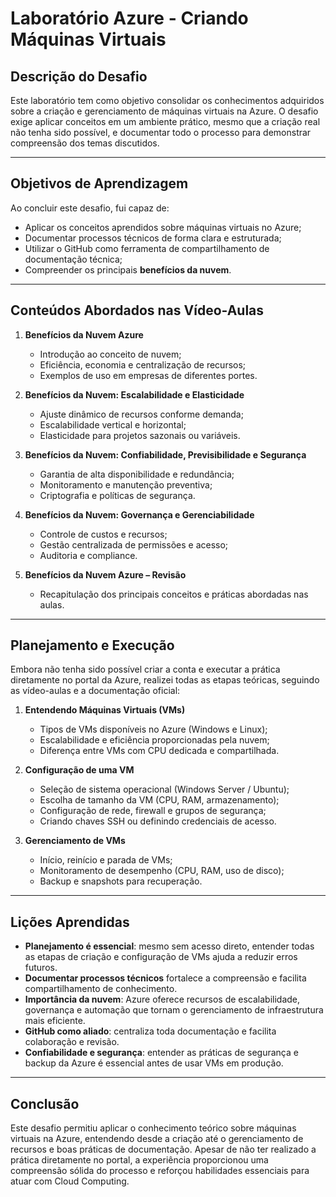 # Laboratório Azure - Criando Máquinas Virtuais

## Descrição do Desafio

Este laboratório tem como objetivo consolidar os conhecimentos adquiridos sobre a criação e gerenciamento de máquinas virtuais na Azure. O desafio exige aplicar conceitos em um ambiente prático, mesmo que a criação real não tenha sido possível, e documentar todo o processo para demonstrar compreensão dos temas discutidos.

---

## Objetivos de Aprendizagem

Ao concluir este desafio, fui capaz de:

- Aplicar os conceitos aprendidos sobre máquinas virtuais no Azure;
- Documentar processos técnicos de forma clara e estruturada;
- Utilizar o GitHub como ferramenta de compartilhamento de documentação técnica;
- Compreender os principais **benefícios da nuvem**.

---

## Conteúdos Abordados nas Vídeo-Aulas

1. **Benefícios da Nuvem Azure** 
   - Introdução ao conceito de nuvem;
   - Eficiência, economia e centralização de recursos;
   - Exemplos de uso em empresas de diferentes portes.

2. **Benefícios da Nuvem: Escalabilidade e Elasticidade**  
   - Ajuste dinâmico de recursos conforme demanda;
   - Escalabilidade vertical e horizontal;
   - Elasticidade para projetos sazonais ou variáveis.

3. **Benefícios da Nuvem: Confiabilidade, Previsibilidade e Segurança** 
   - Garantia de alta disponibilidade e redundância;
   - Monitoramento e manutenção preventiva;
   - Criptografia e políticas de segurança.

4. **Benefícios da Nuvem: Governança e Gerenciabilidade**
   - Controle de custos e recursos;
   - Gestão centralizada de permissões e acesso;
   - Auditoria e compliance.

5. **Benefícios da Nuvem Azure – Revisão**
   - Recapitulação dos principais conceitos e práticas abordadas nas aulas.

---

## Planejamento e Execução

Embora não tenha sido possível criar a conta e executar a prática diretamente no portal da Azure, realizei todas as etapas teóricas, seguindo as vídeo-aulas e a documentação oficial:

1. **Entendendo Máquinas Virtuais (VMs)**
   - Tipos de VMs disponíveis no Azure (Windows e Linux);
   - Escalabilidade e eficiência proporcionadas pela nuvem;
   - Diferença entre VMs com CPU dedicada e compartilhada.

2. **Configuração de uma VM**
   - Seleção de sistema operacional (Windows Server / Ubuntu);
   - Escolha de tamanho da VM (CPU, RAM, armazenamento);
   - Configuração de rede, firewall e grupos de segurança;
   - Criando chaves SSH ou definindo credenciais de acesso.

3. **Gerenciamento de VMs**
   - Início, reinício e parada de VMs;
   - Monitoramento de desempenho (CPU, RAM, uso de disco);
   - Backup e snapshots para recuperação.

---

## Lições Aprendidas

- **Planejamento é essencial**: mesmo sem acesso direto, entender todas as etapas de criação e configuração de VMs ajuda a reduzir erros futuros.
- **Documentar processos técnicos** fortalece a compreensão e facilita compartilhamento de conhecimento.
- **Importância da nuvem**: Azure oferece recursos de escalabilidade, governança e automação que tornam o gerenciamento de infraestrutura mais eficiente.
- **GitHub como aliado**: centraliza toda documentação e facilita colaboração e revisão.
- **Confiabilidade e segurança**: entender as práticas de segurança e backup da Azure é essencial antes de usar VMs em produção.

---

## Conclusão

Este desafio permitiu aplicar o conhecimento teórico sobre máquinas virtuais na Azure, entendendo desde a criação até o gerenciamento de recursos e boas práticas de documentação. Apesar de não ter realizado a prática diretamente no portal, a experiência proporcionou uma compreensão sólida do processo e reforçou habilidades essenciais para atuar com Cloud Computing.
